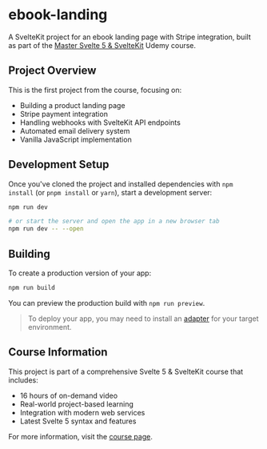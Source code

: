 # ebook-landing

A SvelteKit project for an ebook landing page with Stripe integration, built as part of the [Master Svelte 5 & SvelteKit](https://www.udemy.com/course/practical-sveltekit-guide-build-and-deploy-real-world-apps/) Udemy course.

## Project Overview

This is the first project from the course, focusing on:

- Building a product landing page
- Stripe payment integration
- Handling webhooks with SvelteKit API endpoints
- Automated email delivery system
- Vanilla JavaScript implementation

## Development Setup

Once you've cloned the project and installed dependencies with `npm install` (or `pnpm install` or `yarn`), start a development server:

```bash
npm run dev

# or start the server and open the app in a new browser tab
npm run dev -- --open
```

## Building

To create a production version of your app:

```bash
npm run build
```

You can preview the production build with `npm run preview`.

> To deploy your app, you may need to install an [adapter](https://kit.svelte.dev/docs/adapters) for your target environment.

## Course Information

This project is part of a comprehensive Svelte 5 & SvelteKit course that includes:

- 16 hours of on-demand video
- Real-world project-based learning
- Integration with modern web services
- Latest Svelte 5 syntax and features

For more information, visit the [course page](https://www.udemy.com/course/practical-sveltekit-guide-build-and-deploy-real-world-apps/).
